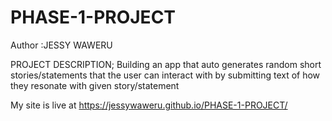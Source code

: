 # PHASE-1-PROJECT

Author :JESSY WAWERU

PROJECT DESCRIPTION;
Building an app that auto generates random short stories/statements that the user can interact with by submitting text of how they resonate with given story/statement

My site is live at https://jessywaweru.github.io/PHASE-1-PROJECT/

